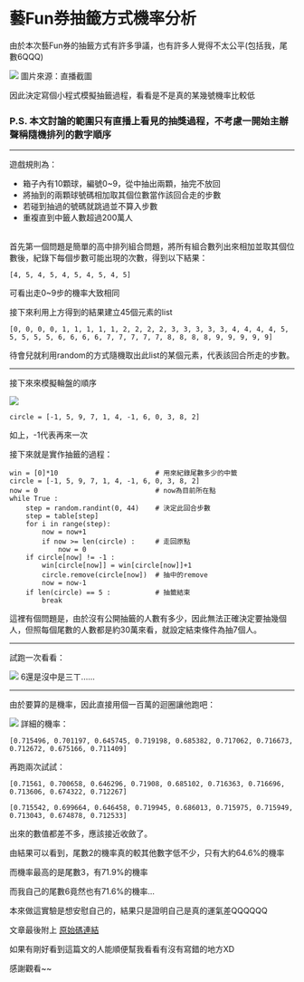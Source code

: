 # 藝Fun券抽籤方式機率分析

由於本次藝Fun券的抽籤方式有許多爭議，也有許多人覺得不太公平(包括我，尾數6QQQ)

![](https://i.imgur.com/7zgzKqN.jpg)
圖片來源：直播截圖


因此決定寫個小程式模擬抽籤過程，看看是不是真的某幾號機率比較低

### **P.S. 本文討論的範圍只有直播上看見的抽獎過程，不考慮一開始主辦聲稱隨機排列的數字順序**

---

遊戲規則為：

*    箱子內有10顆球，編號0~9，從中抽出兩顆，抽完不放回
*    將抽到的兩顆球號碼相加取其個位數當作該回合走的步數
*    若碰到抽過的號碼就跳過並不算入步數
*    重複直到中籤人數超過200萬人

\
首先第一個問題是簡單的高中排列組合問題，將所有組合數列出來相加並取其個位數後，紀錄下每個步數可能出現的次數，得到以下結果：
```
[4, 5, 4, 5, 4, 5, 4, 5, 4, 5]
```
可看出走0~9步的機率大致相同

接下來利用上方得到的結果建立45個元素的list

```
[0, 0, 0, 0, 1, 1, 1, 1, 1, 2, 2, 2, 2, 3, 3, 3, 3, 3, 4, 4, 4, 4, 5, 5, 5, 5, 5, 6, 6, 6, 6, 7, 7, 7, 7, 7, 8, 8, 8, 8, 9, 9, 9, 9, 9]
```

待會兒就利用random的方式隨機取出此list的某個元素，代表該回合所走的步數。

---

接下來來模擬輪盤的順序

![](https://i.imgur.com/qRubmUH.png)


```
circle = [-1, 5, 9, 7, 1, 4, -1, 6, 0, 3, 8, 2]
```

如上，-1代表再來一次

接下來就是實作抽籤的過程：

```python=
win = [0]*10                        # 用來紀錄尾數多少的中籤
circle = [-1, 5, 9, 7, 1, 4, -1, 6, 0, 3, 8, 2]
now = 0                             # now為目前所在點
while True :
    step = random.randint(0, 44)    # 決定此回合步數
    step = table[step]
    for i in range(step):
        now = now+1
        if now >= len(circle) :     # 走回原點
            now = 0
    if circle[now] != -1 :          
        win[circle[now]] = win[circle[now]]+1
        circle.remove(circle[now])  # 抽中的remove
        now = now-1
    if len(circle) == 5 :           # 抽籤結束
        break
```

這裡有個問題是，由於沒有公開抽籤的人數有多少，因此無法正確決定要抽幾個人，但照每個尾數的人數都是約30萬來看，就設定結束條件為抽7個人。

---

試跑一次看看：

![](https://i.imgur.com/c8yoUEV.png)
6還是沒中是三ㄒ......

---

由於要算的是機率，因此直接用個一百萬的迴圈讓他跑吧：

![](https://i.imgur.com/ALNHd4T.png)
詳細的機率：
```
[0.715496, 0.701197, 0.645745, 0.719198, 0.685382, 0.717062, 0.716673, 0.712672, 0.675166, 0.711409]
```
再跑兩次試試：
```
[0.71561, 0.700658, 0.646296, 0.71908, 0.685102, 0.716363, 0.716696, 0.713606, 0.674322, 0.712267]

[0.715542, 0.699664, 0.646458, 0.719945, 0.686013, 0.715975, 0.715949, 0.713043, 0.674878, 0.712533]
```

出來的數值都差不多，應該接近收斂了。

由結果可以看到，尾數2的機率真的較其他數字低不少，只有大約64.6%的機率

而機率最高的是尾數3，有71.9%的機率

而我自己的尾數6竟然也有71.6%的機率...

本來做這實驗是想安慰自己的，結果只是證明自己是真的運氣差QQQQQQ

文章最後附上 [原始碼連結](https://github.com/sonic55567/YiFun-Ticket-Analysis/blob/master/YiFun.py)

如果有剛好看到這篇文的人能順便幫我看看有沒有寫錯的地方XD

感謝觀看~~